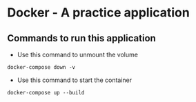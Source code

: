 # Docker - A practice application

## Commands to run this application
- Use this command to unmount the volume
```
docker-compose down -v   
```

- Use this command to start the container
```
docker-compose up --build
```